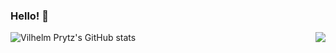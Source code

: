 ### Hello! 👋

<img align=right src='https://github.githubassets.com/images/mona-whisper.gif'/>

![Vilhelm Prytz's GitHub stats](https://github-readme-stats.vercel.app/api?username=vilhelmprytz&count_private=true&show_icons=true)
